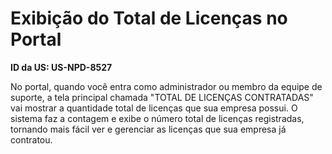 # Exibição do Total de Licenças no Portal

**ID da US: US-NPD-8527**

No portal, quando você entra como administrador ou membro da equipe de suporte, a tela principal chamada "TOTAL DE LICENÇAS CONTRATADAS" vai mostrar a quantidade total de licenças que sua empresa possui. O sistema faz a contagem e exibe o número total de licenças registradas, tornando mais fácil ver e gerenciar as licenças que sua empresa já contratou.
